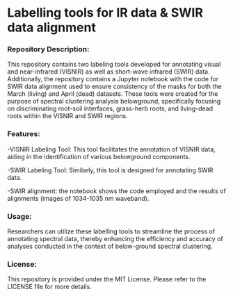 # Labelling tools for IR data & SWIR data alignment 
### Repository Description:

This repository contains two labeling tools developed for annotating visual and near-infrared (VISNIR) as well as short-wave infrared (SWIR) data. Additionally, the repository contains a Jupyter notebook with the code for SWIR data alignment used to ensure consistency of the masks for both the March (living) and April (dead) datasets. These tools were created for the purpose of spectral clustering analysis belowground, specifically focusing on discriminating root-soil interfaces, grass-herb roots, and living-dead roots within the VISNIR and SWIR regions.


### Features:

-VISNIR Labeling Tool: This tool facilitates the annotation of VISNIR data, aiding in the identification of various belowground components.

-SWIR Labeling Tool: Similarly, this tool is designed for annotating SWIR data.

-SWIR alignment: the notebook shows the code employed and the results of alignments (images of 1034-1035 nm waveband).

### Usage:

Researchers can utilize these labelling tools to streamline the process of annotating spectral data, thereby enhancing the efficiency and accuracy of analyses conducted in the context of below-ground spectral clustering.

### License:

This repository is provided under the MIT License. Please refer to the LICENSE file for more details.
